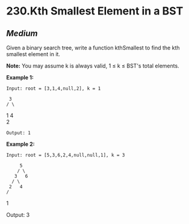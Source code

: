 230.Kth Smallest Element in a BST
==========

*Medium*
----------

Given a binary search tree, write a function kthSmallest to find the kth smallest element in it.

**Note:**
You may assume k is always valid, 1 ≤ k ≤ BST's total elements.

**Example 1:**

    Input: root = [3,1,4,null,2], k = 1

     3
    / \
   1   4
    \
     2

    Output: 1

**Example 2:**

    Input: root = [5,3,6,2,4,null,null,1], k = 3

         5
        / \
       3   6
      / \
     2   4
    /
   1

   Output: 3
